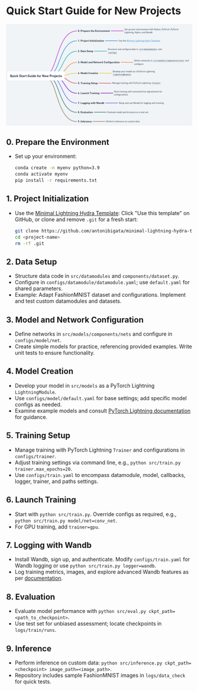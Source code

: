 # Quick Start Guide for New Projects

![Quick Start Guide for New Projects](./Quick_Start_Guide_for_New_Projects.png)

## **0. Prepare the Environment**
- Set up your environment:
  ```bash
  conda create -n myenv python=3.9
  conda activate myenv
  pip install -r requirements.txt
  ```

## **1. Project Initialization**
- Use the [Minimal Lightning Hydra Template](https://github.com/antonibigata/minimal-lightning-hydra-template): Click "Use this template" on GitHub, or clone and remove `.git` for a fresh start:
  ```bash
  git clone https://github.com/antonibigata/minimal-lightning-hydra-template.git <project-name>
  cd <project-name>
  rm -rf .git
  ```

## **2. Data Setup**
- Structure data code in `src/datamodules` and `components/dataset.py`.
- Configure in `configs/datamodule/datamodule.yaml`; use `default.yaml` for shared parameters.
- Example: Adapt FashionMNIST dataset and configurations. Implement and test custom datamodules and datasets.

## **3. Model and Network Configuration**
- Define networks in `src/models/components/nets` and configure in `configs/model/net`.
- Create simple models for practice, referencing provided examples. Write unit tests to ensure functionality.

## **4. Model Creation**
- Develop your model in `src/models` as a PyTorch Lightning `LightningModule`.
- Use `configs/model/default.yaml` for base settings; add specific model configs as needed.
- Examine example models and consult [PyTorch Lightning documentation](https://lightning.ai/docs/pytorch/latest/common/lightning_module.html) for guidance.

## **5. Training Setup**
- Manage training with PyTorch Lightning `Trainer` and configurations in `configs/trainer`.
- Adjust training settings via command line, e.g., `python src/train.py trainer.max_epochs=20`.
- Use `configs/train.yaml` to encompass datamodule, model, callbacks, logger, trainer, and paths settings.

## **6. Launch Training**
- Start with `python src/train.py`. Override configs as required, e.g., `python src/train.py model/net=conv_net`.
- For GPU training, add `trainer=gpu`.

## **7. Logging with Wandb**
- Install Wandb, sign up, and authenticate. Modify `configs/train.yaml` for Wandb logging or use `python src/train.py logger=wandb`.
- Log training metrics, images, and explore advanced Wandb features as per [documentation](https://docs.wandb.ai/guides/track/log).

## **8. Evaluation**
- Evaluate model performance with `python src/eval.py ckpt_path=<path_to_checkpoint>`.
- Use test set for unbiased assessment; locate checkpoints in `logs/train/runs`.

## **9. Inference**
- Perform inference on custom data: `python src/inference.py ckpt_path=<checkpoint> image_path=<image_path>`.
- Repository includes sample FashionMNIST images in `logs/data_check` for quick tests.
